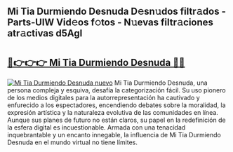 ## Mi Tia Durmiendo Desnuda D𝚎sn𝚞dos filtr𝚊dos - Parts-UlW Vid𝚎os f𝚘tos - N𝚞evas filtr𝚊ciones atr𝚊ctivas d5Agl

# <h2><a href="http://mbatgbj.tromn.icu/?c=Mi+Tia+Durmiendo+Desnuda">🔗👉👉👉 Mi Tia Durmiendo Desnuda 🔗🔗</a></h2>

[![Mi Tia Durmiendo Desnuda nuevo](https://i.imgur.com/pEAQMta.gif)](http://mbatgbj.tromn.icu/?c=Mi+Tia+Durmiendo+Desnuda)
Mi Tia Durmiendo Desnuda, una persona compleja y esquiva, desafía la categorización fácil. Su uso pionero de los medios digitales para la autorrepresentación ha cautivado y enfurecido a los espectadores, encendiendo debates sobre la moralidad, la expresión artística y la naturaleza evolutiva de las comunidades en línea. Aunque sus planes de futuro no están claros, su papel en la redefinición de la esfera digital es incuestionable. Armada con una tenacidad inquebrantable y un encanto innegable, la influencia de Mi Tia Durmiendo Desnuda en el mundo virtual no tiene límites.
